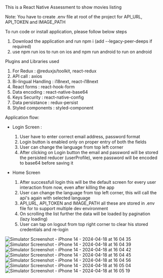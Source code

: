 
This is a React Native Assessment to show movies listing

Note: You have to create .env file at root of the project for API_URL, API_TOKEN and IMAGE_PATH

To run code or install application, please follow below steps


1. Download the application and run npm i (add --legacy-peer-deeps if required) 
2. use npm run ios to run on ios and npm run android to run on android

Plugins and Libraries used
1. For Redux : @reduxjs/toolkit, react-redux
2. API call : axios
3. Bi-lingual Handling : i18next, react-i18next
4. React forms : react-hook-form
5. Data encoding : react-native-base64
6. Keys Security : react-native-config
7. Data persistance : redux-persist
8. Styled components : styled-component

Application flow:
- Login Screen : 
   1. User have to enter correct email address, password format
   2. Login button is enabled only on proper entry of both the fields
   3. User can change the language from top left corner 
   4. After clicking on Login button the email and password will be stored the persisted reducer (userProfile), were password will be encoded to base64 before saving it

- Home Screen
   1. After successfull login this will be the default screen for every user interaction from now, even after killing the app
   2. User can change the language from top left corner, this will call the api's again with selected language
   3. API_URL, API_TOKEN and IMAGE_PATH all these are stored in .env file for to support multiple dev environment
   4. On scrolling the list further the data will be loaded by pagination (lazy loading)
   5. User can tap on logout from top right corner to clear his stored credentials and re-login
 
![Simulator Screenshot - iPhone 14 - 2024-04-18 at 16 04 35](https://github.com/Pratik525/MovieData/assets/11808965/e46d5834-b003-42ca-ab9f-3dc914933c5c)
![Simulator Screenshot - iPhone 14 - 2024-04-18 at 16 04 39](https://github.com/Pratik525/MovieData/assets/11808965/45584782-5094-446e-b9d3-a82d99cc9f7f)
![Simulator Screenshot - iPhone 14 - 2024-04-18 at 16 04 42](https://github.com/Pratik525/MovieData/assets/11808965/dea393dd-9630-4730-ba17-389b446b2b9d)
![Simulator Screenshot - iPhone 14 - 2024-04-18 at 16 04 45](https://github.com/Pratik525/MovieData/assets/11808965/87b7dd01-ed09-493d-9878-4f6fc5535c23)
![Simulator Screenshot - iPhone 14 - 2024-04-18 at 16 04 56](https://github.com/Pratik525/MovieData/assets/11808965/66d2d23c-6f41-4076-a470-a1a2108c1001)
![Simulator Screenshot - iPhone 14 - 2024-04-18 at 16 05 04](https://github.com/Pratik525/MovieData/assets/11808965/f1414ed4-6689-40d0-a8f2-30b51f6a1767)
![Simulator Screenshot - iPhone 14 - 2024-04-18 at 16 05 19](https://github.com/Pratik525/MovieData/assets/11808965/b6f2791b-1d4f-491a-8682-ba430c5767df)
